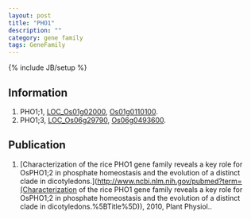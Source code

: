 ```yaml
---
layout: post
title: "PHO1"
description: ""
category: gene family
tags: GeneFamily
---
```

{% include JB/setup %}

## Information
1. PHO1;1, [LOC_Os01g02000](http://rice.plantbiology.msu.edu/cgi-bin/ORF_infopage.cgi?orf=LOC_Os01g02000), [Os01g0110100](http://rapdb.dna.affrc.go.jp/viewer/gbrowse_details/irgsp1?name=Os01g0110100).
2. PHO1;3, [LOC_Os06g29790](http://rice.plantbiology.msu.edu/cgi-bin/ORF_infopage.cgi?orf=LOC_Os06g29790), [Os06g0493600](http://rapdb.dna.affrc.go.jp/viewer/gbrowse_details/irgsp1?name=Os06g0493600).

## Publication
1. [Characterization of the rice PHO1 gene family reveals a key role for OsPHO1;2 in phosphate homeostasis and the evolution of a distinct clade in dicotyledons.](http://www.ncbi.nlm.nih.gov/pubmed?term=(Characterization of the rice PHO1 gene family reveals a key role for OsPHO1;2 in phosphate homeostasis and the evolution of a distinct clade in dicotyledons.%5BTitle%5D)), 2010, Plant Physiol..


